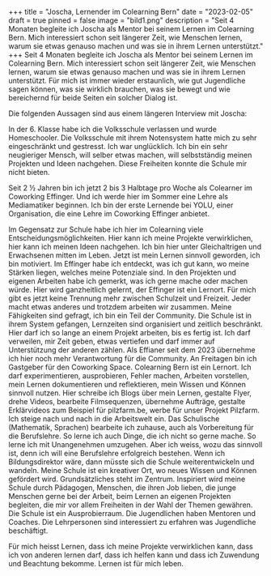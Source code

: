+++
title = "Joscha, Lernender im Colearning Bern"
date = "2023-02-05"
draft = true
pinned = false
image = "bild1.png"
description = "Seit 4 Monaten begleite ich Joscha als Mentor bei seinem Lernen im Colearning Bern. Mich interessiert schon seit längerer Zeit, wie Menschen lernen, warum sie etwas genauso machen und was sie in ihrem Lernen unterstützt."
+++
Seit 4 Monaten begleite ich Joscha als Mentor bei seinem Lernen im Colearning Bern. Mich interessiert schon seit längerer Zeit, wie Menschen lernen, warum sie etwas genauso machen und was sie in ihrem Lernen unterstützt. Für mich ist immer wieder erstaunlich, wie gut Jugendliche sagen können, was sie wirklich brauchen, was sie bewegt und wie bereichernd für beide Seiten ein solcher Dialog ist.

Die folgenden Aussagen sind aus einem längeren Interview mit Joscha:

In der 6. Klasse habe ich die Volksschule verlassen und wurde Homeschooler. Die Volksschule mit ihrem Notensystem hatte mich zu sehr eingeschränkt und gestresst. Ich war unglücklich. 
Ich bin ein sehr neugieriger Mensch, will selber etwas machen, will selbstständig meinen Projekten und Ideen nachgehen. Diese Freiheiten konnte die Schule mir nicht bieten.

Seit 2 ½ Jahren bin ich jetzt 2 bis 3 Halbtage pro Woche als Colearner im Coworking Effinger. Und ich werde hier im Sommer eine Lehre als Mediamatiker beginnen. Ich bin der erste Lernende bei YOLU, einer Organisation, die eine Lehre im Coworking Effinger anbietet. 

Im Gegensatz zur Schule habe ich hier im Colearning viele Entscheidungsmöglichkeiten. Hier kann ich meine Projekte verwirklichen, hier kann ich meinen Ideen nachgehen. Ich bin hier unter Gleichaltrigen und Erwachsenen mitten im Leben. Jetzt ist mein Lernen sinnvoll geworden, ich bin motiviert. 
Im Effinger habe ich entdeckt, was ich gut kann, wo meine Stärken liegen, welches meine Potenziale sind. In den Projekten und eigenen Arbeiten habe ich gemerkt, was ich gerne mache oder machen würde. Hier wird ganzheitlich gelernt, der Effinger ist ein Lernort. Für mich gibt es jetzt keine Trennung mehr zwischen Schulzeit und Freizeit. Jeder macht etwas anderes und trotzdem arbeiten wir zusammen. Meine Fähigkeiten sind gefragt, ich bin ein Teil der Community. 
Die Schule ist in ihrem System gefangen, Lernzeiten sind organisiert und zeitlich beschränkt. 
Hier darf ich so lange an einem Projekt arbeiten, bis es fertig ist. Ich darf verweilen, mir Zeit geben, etwas vertiefen und darf immer auf Unterstützung der anderen zählen.
Als Effianer seit dem 2023 übernehme ich hier noch mehr Verantwortung für die Community. An Freitagen bin ich Gastgeber für den Coworking Space.
Colearning Bern ist ein Lernort. Ich darf experimentieren, ausprobieren, Fehler machen, Arbeiten vorstellen, mein Lernen dokumentieren und reflektieren, mein Wissen und Können sinnvoll nutzen.
Hier schreibe ich Blogs über mein Lernen, gestalte Flyer, drehe Videos, bearbeite Filmsequenzen, übernehme Aufträge, gestalte Erklärvideos zum Beispiel für pilzfarm.be, werbe für unser Projekt Pilzfarm. Ich steige nach und nach in die Arbeitswelt ein. 
Das Schulische (Mathematik, Sprachen) bearbeite ich zuhause, auch als Vorbereitung für die Berufslehre. So lerne ich auch Dinge, die ich nicht so gerne mache. So lerne ich mit Unangenehmen umzugehen. Aber ich weiss, wozu das sinnvoll ist, denn ich will eine Berufslehre erfolgreich bestehen.
Wenn ich Bildungsdirektor wäre, dann müsste sich die Schule weiterentwickeln und wandeln.
Meine Schule ist ein kreativer Ort, wo neues Wissen und Können gefördert wird. Grundsätzliches steht im Zentrum. Inspiriert wird meine Schule durch Pädagogen, Menschen, die ihren Job lieben, die junge Menschen gerne bei der Arbeit, beim Lernen an eigenen Projekten begleiten, die mir vor allem Freiheiten in der Wahl der Themen gewähren. Die Schule ist ein Ausprobierraum. Die Jugendlichen haben Mentoren und Coaches. Die Lehrpersonen sind interessiert zu erfahren was Jugendliche beschäftigt.

Für mich heisst Lernen, dass ich meine Projekte verwirklichen kann, dass ich von anderen lernen darf, dass ich helfen kann und dass ich Zuwendung und Beachtung bekomme. Lernen ist für mich leben.